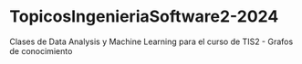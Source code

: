 # TopicosIngenieriaSoftware2-2024
Clases de Data Analysis y Machine Learning para el curso de TIS2 - Grafos de conocimiento
